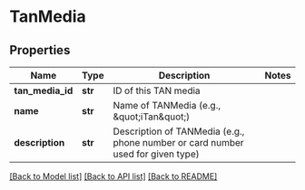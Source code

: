 # TanMedia

## Properties
Name | Type | Description | Notes
------------ | ------------- | ------------- | -------------
**tan_media_id** | **str** | ID of this TAN media | 
**name** | **str** | Name of TANMedia (e.g., \&quot;iTan\&quot;) | 
**description** | **str** | Description of TANMedia (e.g., phone number or card number used for given type) | 

[[Back to Model list]](../README.md#documentation-for-models) [[Back to API list]](../README.md#documentation-for-api-endpoints) [[Back to README]](../README.md)


